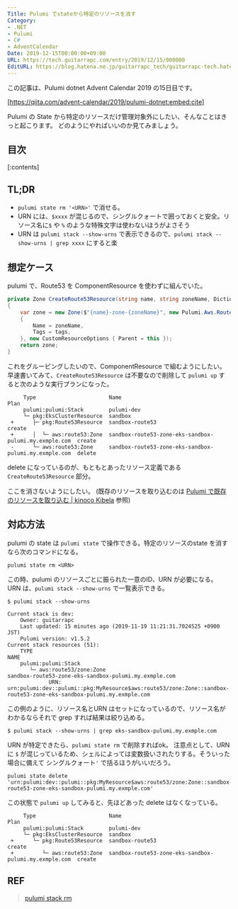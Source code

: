 ```yaml
---
Title: Pulumi でstateから特定のリソースを消す
Category:
- .NET
- Pulumi
- C#
- AdventCalendar
Date: 2019-12-15T00:00:00+09:00
URL: https://tech.guitarrapc.com/entry/2019/12/15/000000
EditURL: https://blog.hatena.ne.jp/guitarrapc_tech/guitarrapc-tech.hatenablog.com/atom/entry/26006613478866363
---
```


この記事は、Pulumi dotnet Advent Calendar 2019 の15日目です。

[https://qiita.com/advent-calendar/2019/pulumi-dotnet:embed:cite]

Pulumi の State から特定のリソースだけ管理対象外にしたい、そんなことはきっと起こります。
どのようにやればいいのか見てみましょう。

## 目次

[:contents]

## TL;DR

* `pulumi state rm '<URN>'` で消せる。
* URN には、`$xxxx` が混じるので、シングルクォートで囲っておくと安全。リソース名に`$` や `%` のような特殊文字は使わないほうがよさそう
* URN は `pulumi stack --show-urns` で表示できるので、`pulumi stack --show-urns | grep xxxx` にすると楽

## 想定ケース

pulumi で、Route53 を ComponentResource を使わずに組んでいた。

```csharp
private Zone CreateRoute53Resource(string name, string zoneName, Dictionary<string, object> tags)
{
    var zone = new Zone($"{name}-zone-{zoneName}", new Pulumi.Aws.Route53.ZoneArgs
    {
        Name = zoneName,
        Tags = tags,
    }, new CustomResourceOptions { Parent = this });
    return zone;
}
```

これをグルーピングしたいので、ComponentResource で組むようにしたい。
早速書いてみて、`CreateRoute53Resource` は不要なので削除して `pulumi up` すると次のような実行プランになった。

```
     Type                       Name                                                    Plan
     pulumi:pulumi:Stack        pulumi-dev
     └─ pkg:EksClusterResource  sandbox
 +      ├─ pkg:Route53Resource  sandbox-route53                                         create
 +      │  └─ aws:route53:Zone  sandbox-route53-zone-eks-sandbox-pulumi.my.exmple.com  create
 -      └─ aws:route53:Zone     sandbox-route53-zone-eks-sandbox-pulumi.my.exmple.com  delete
```

delete になっているのが、もともとあったリソース定義である `CreateRoute53Resource` 部分。

ここを消さないようにしたい。 (既存のリソースを取り込むのは [Pulumi で既存のリソースを取り込む \| kinoco Kibela](https://kinoco.kibe.la/notes/924) 参照)

## 対応方法

pulumi の state は `pulumi state` で操作できる。特定のリソースのstate を消すなら次のコマンドになる。

```shell
pulumi state rm <URN>
```

この時、pulumi のリソースごとに振られた一意のID、URN が必要になる。
URN は、`pulumi stack --show-urns` で一覧表示できる。

```shell
$ pulumi stack --show-urns

Current stack is dev:
    Owner: guitarrapc
    Last updated: 15 minutes ago (2019-11-19 11:21:31.7024525 +0900 JST)
    Pulumi version: v1.5.2
Current stack resources (51):
    TYPE                                                                     NAME
    pulumi:pulumi:Stack
       └─ aws:route53/zone:Zone                                              sandbox-route53-zone-eks-sandbox-pulumi.my.exmple.com
             URN: urn:pulumi:dev::pulumi::pkg:MyResource$aws:route53/zone:Zone::sandbox-route53-zone-eks-sandbox-pulumi.my.exmple.com
```

この例のように、リソース名とURN はセットになっているので、リソース名がわかるならそれで grep すれば結果は絞り込める。

```shell
$ pulumi stack --show-urns | grep eks-sandbox-pulumi.my.exmple.com
```

URN が特定できたら、`pulumi state rm` で削除すればok。
注意点として、URN に `$` が混じっているため、シェルによっては変数扱いされたりする。そういった場合に備えて シングルクォート`'` で括るほうがいいだろう。

```shell
pulumi state delete 'urn:pulumi:dev::pulumi::pkg:MyResource$aws:route53/zone:Zone::sandbox-route53-zone-eks-sandbox-pulumi.my.exmple.com'
```

この状態で `pulumi up` してみると、先ほどあった delete はなくなっている。

```
     Type                       Name                                                    Plan
     pulumi:pulumi:Stack        pulumi-dev
     └─ pkg:EksClusterResource  sandbox
 +      └─ pkg:Route53Resource  sandbox-route53                                         create
 +         └─ aws:route53:Zone  sandbox-route53-zone-eks-sandbox-pulumi.my.exmple.com  create
```

## REF

> [pulumi stack rm](https://www.pulumi.com/docs/reference/cli/pulumi_stack_rm/)
